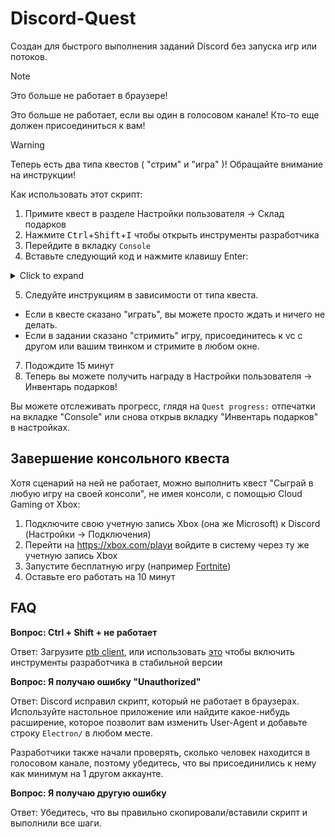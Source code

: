 # Discord-Quest
Создан для быстрого выполнения заданий Discord без запуска игр или потоков.

> [!NOTE]
> Это больше не работает в браузере!
> 
> Это больше не работает, если вы один в голосовом канале! Кто-то еще должен присоединиться к вам!
>

> [!WARNING]
> Теперь есть два типа квестов ( "стрим" и "игра" )! Обращайте внимание на инструкции!
>

Как использовать этот скрипт:
1. Примите квест в разделе Настройки пользователя -> Склад подарков
2. Нажмите <kbd>Ctrl</kbd>+<kbd>Shift</kbd>+<kbd>I</kbd> чтобы открыть инструменты разработчика
3. Перейдите в вкладку `Console` 
4. Вставьте следующий код и нажмите клавишу Enter:
<details>
	<summary>Click to expand</summary>
	
```js
let wpRequire;
window.webpackChunkdiscord_app.push([[ Math.random() ], {}, (req) => { wpRequire = req; }]);

let ApplicationStreamingStore, RunningGameStore, QuestsStore, ExperimentStore, FluxDispatcher, api
if(window.GLOBAL_ENV.SENTRY_TAGS.buildId === "366c746173a6ca0a801e9f4a4d7b6745e6de45d4") {
	ApplicationStreamingStore = Object.values(wpRequire.c).find(x => x?.exports?.default?.getStreamerActiveStreamMetadata).exports.default;
	RunningGameStore = Object.values(wpRequire.c).find(x => x?.exports?.default?.getRunningGames).exports.default;
	QuestsStore = Object.values(wpRequire.c).find(x => x?.exports?.default?.getQuest).exports.default;
	ExperimentStore = Object.values(wpRequire.c).find(x => x?.exports?.default?.getGuildExperiments).exports.default;
	FluxDispatcher = Object.values(wpRequire.c).find(x => x?.exports?.default?.flushWaitQueue).exports.default;
	api = Object.values(wpRequire.c).find(x => x?.exports?.getAPIBaseURL).exports.HTTP;
} else {
	ApplicationStreamingStore = Object.values(wpRequire.c).find(x => x?.exports?.Z?.getStreamerActiveStreamMetadata).exports.Z;
	RunningGameStore = Object.values(wpRequire.c).find(x => x?.exports?.ZP?.getRunningGames).exports.ZP;
	QuestsStore = Object.values(wpRequire.c).find(x => x?.exports?.Z?.getQuest).exports.Z;
	ExperimentStore = Object.values(wpRequire.c).find(x => x?.exports?.Z?.getGuildExperiments).exports.Z;
	FluxDispatcher = Object.values(wpRequire.c).find(x => x?.exports?.Z?.flushWaitQueue).exports.Z;
	api = Object.values(wpRequire.c).find(x => x?.exports?.tn?.get).exports.tn;
}

let quest = [...QuestsStore.quests.values()].find(x => x.id !== "1245082221874774016" && x.userStatus?.enrolledAt && !x.userStatus?.completedAt && new Date(x.config.expiresAt).getTime() > Date.now())
let isApp = navigator.userAgent.includes("Electron/")
if(!isApp) {
	console.log("This no longer works in browser. Use the desktop app!")
} else if(!quest) {
	console.log("You don't have any uncompleted quests!")
} else {
	const pid = Math.floor(Math.random() * 30000) + 1000
	
	let applicationId, applicationName, secondsNeeded, secondsDone, canPlay
	if(quest.config.configVersion === 1) {
		applicationId = quest.config.applicationId
		applicationName = quest.config.applicationName
		secondsNeeded = quest.config.streamDurationRequirementMinutes * 60
		secondsDone = quest.userStatus?.streamProgressSeconds ?? 0
		canPlay = quest.config.variants.includes(2)
	} else if(quest.config.configVersion === 2) {
		applicationId = quest.config.application.id
		applicationName = quest.config.application.name
		canPlay = ExperimentStore.getUserExperimentBucket("2024-04_quest_playtime_task") > 0 && quest.config.taskConfig.tasks["PLAY_ON_DESKTOP"]
		const taskName = canPlay ? "PLAY_ON_DESKTOP" : "STREAM_ON_DESKTOP"
		secondsNeeded = quest.config.taskConfig.tasks[taskName].target
		secondsDone = quest.userStatus?.progress?.[taskName]?.value ?? 0
	}

	if(canPlay) {
		api.get({url: `/applications/public?application_ids=${applicationId}`}).then(res => {
			const appData = res.body[0]
			const exeName = appData.executables.find(x => x.os === "win32").name.replace(">","")
			
			const games = RunningGameStore.getRunningGames()
			const fakeGame = {
				cmdLine: `C:\\Program Files\\${appData.name}\\${exeName}`,
				exeName,
				exePath: `c:/program files/${appData.name.toLowerCase()}/${exeName}`,
				hidden: false,
				isLauncher: false,
				id: applicationId,
				name: appData.name,
				pid: pid,
				pidPath: [pid],
				processName: appData.name,
				start: Date.now(),
			}
			games.push(fakeGame)
			FluxDispatcher.dispatch({type: "RUNNING_GAMES_CHANGE", removed: [], added: [fakeGame], games: games})
			
			let fn = data => {
				let progress = quest.config.configVersion === 1 ? data.userStatus.streamProgressSeconds : Math.floor(data.userStatus.progress.PLAY_ON_DESKTOP.value)
				console.log(`Quest progress: ${progress}/${secondsNeeded}`)
				
				if(progress >= secondsNeeded) {
					console.log("Quest completed!")
					
					const idx = games.indexOf(fakeGame)
					if(idx > -1) {
						games.splice(idx, 1)
						FluxDispatcher.dispatch({type: "RUNNING_GAMES_CHANGE", removed: [fakeGame], added: [], games: []})
					}
					FluxDispatcher.unsubscribe("QUESTS_SEND_HEARTBEAT_SUCCESS", fn)
				}
			}
			FluxDispatcher.subscribe("QUESTS_SEND_HEARTBEAT_SUCCESS", fn)
			
			console.log(`Spoofed your game to ${applicationName}. Wait for ${Math.ceil((secondsNeeded - secondsDone) / 60)} more minutes.`)
		})
	} else {
		let realFunc = ApplicationStreamingStore.getStreamerActiveStreamMetadata
		ApplicationStreamingStore.getStreamerActiveStreamMetadata = () => ({
			id: applicationId,
			pid,
			sourceName: null
		})
		
		let fn = data => {
			let progress = quest.config.configVersion === 1 ? data.userStatus.streamProgressSeconds : Math.floor(data.userStatus.progress.STREAM_ON_DESKTOP.value)
			console.log(`Quest progress: ${progress}/${secondsNeeded}`)
			
			if(progress >= secondsNeeded) {
				console.log("Quest completed!")
				
				ApplicationStreamingStore.getStreamerActiveStreamMetadata = realFunc
				FluxDispatcher.unsubscribe("QUESTS_SEND_HEARTBEAT_SUCCESS", fn)
			}
		}
		FluxDispatcher.subscribe("QUESTS_SEND_HEARTBEAT_SUCCESS", fn)
		
		console.log(`Spoofed your stream to ${applicationName}. Stream any window in vc for ${Math.ceil((secondsNeeded - secondsDone) / 60)} more minutes.`)
		console.log("Remember that you need at least 1 other person to be in the vc!")
	}
}
```
</details>

5. Следуйте инструкциям в зависимости от типа квеста.
- Если в квесте сказано "играть", вы можете просто ждать и ничего не делать.
- Если в задании сказано "стримить" игру, присоединитесь к vc с другом или вашим твинком и стримите в любом окне.
7. Подождите 15 минут
8. Теперь вы можете получить награду в Настройки пользователя -> Инвентарь подарков!

Вы можете отслеживать прогресс, глядя на `Quest progress:` отпечатки на вкладке "Console" или снова открыв вкладку "Инвентарь подарков" в настройках.

## Завершение консольного квеста
Хотя сценарий на ней не работает, можно выполнить квест "Сыграй в любую игру на своей консоли", не имея консоли, с помощью Cloud Gaming от Xbox:

1. Подключите свою учетную запись Xbox (она же Microsoft) к Discord (Настройки -> Подключения)
2. Перейти на https://xbox.com/playи войдите в систему через ту же учетную запись Xbox
3. Запустите бесплатную игру (например [Fortnite](https://www.xbox.com/play/games/fortnite/BT5P2X999VH2))
4. Оставьте его работать на 10 минут

## FAQ

**Вопрос: Ctrl + Shift + не работает**

Ответ: Загрузите [ptb client](https://discord.com/api/downloads/distributions/app/installers/latest?channel=ptb&platform=win&arch=x64), или использовать [это](https://www.reddit.com/r/discordapp/comments/sc61n3/comment/hu4fw5x/) чтобы включить инструменты разработчика в стабильной версии


**Вопрос: Я получаю ошибку "Unauthorized"**

Ответ: Discord исправил скрипт, который не работает в браузерах. Используйте настольное приложение или найдите какое-нибудь расширение, которое позволит вам изменить User-Agent и добавьте строку `Electron/` в любом месте.

Разработчики также начали проверять, сколько человек находится в голосовом канале, поэтому убедитесь, что вы присоединились к нему как минимум на 1 другом аккаунте.

**Вопрос: Я получаю другую ошибку**

Ответ: Убедитесь, что вы правильно скопировали/вставили скрипт и выполнили все шаги.
